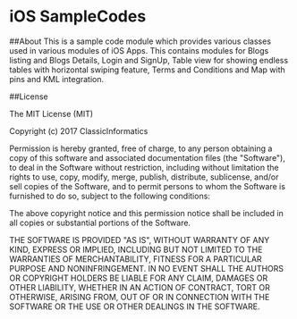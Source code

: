 # iOS SampleCodes


##About
This is a sample code module which provides various classes used in various modules of iOS Apps. 
This contains modules for Blogs listing and Blogs Details, Login and SignUp, Table view for showing endless tables with horizontal swiping feature, Terms and Conditions and Map with pins and KML integration.

##License

The MIT License (MIT)

Copyright (c) 2017 ClassicInformatics

Permission is hereby granted, free of charge, to any person obtaining a copy
of this software and associated documentation files (the "Software"), to deal
in the Software without restriction, including without limitation the rights
to use, copy, modify, merge, publish, distribute, sublicense, and/or sell
copies of the Software, and to permit persons to whom the Software is
furnished to do so, subject to the following conditions:

The above copyright notice and this permission notice shall be included in all
copies or substantial portions of the Software.

THE SOFTWARE IS PROVIDED "AS IS", WITHOUT WARRANTY OF ANY KIND, EXPRESS OR
IMPLIED, INCLUDING BUT NOT LIMITED TO THE WARRANTIES OF MERCHANTABILITY,
FITNESS FOR A PARTICULAR PURPOSE AND NONINFRINGEMENT. IN NO EVENT SHALL THE
AUTHORS OR COPYRIGHT HOLDERS BE LIABLE FOR ANY CLAIM, DAMAGES OR OTHER
LIABILITY, WHETHER IN AN ACTION OF CONTRACT, TORT OR OTHERWISE, ARISING FROM,
OUT OF OR IN CONNECTION WITH THE SOFTWARE OR THE USE OR OTHER DEALINGS IN THE
SOFTWARE.

